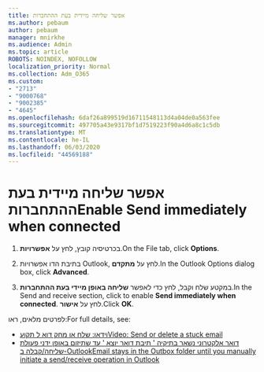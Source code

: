 ```yaml
---
title: אפשר שליחה מיידית בעת ההתחברות
ms.author: pebaum
author: pebaum
manager: mnirkhe
ms.audience: Admin
ms.topic: article
ROBOTS: NOINDEX, NOFOLLOW
localization_priority: Normal
ms.collection: Adm_O365
ms.custom:
- "2713"
- "9000768"
- "9002385"
- "4645"
ms.openlocfilehash: 6daf26a899519d16711548113d4a04de0a563fee
ms.sourcegitcommit: 497705a43e9317bf1d7519223f90a4d6a8c1c5db
ms.translationtype: MT
ms.contentlocale: he-IL
ms.lasthandoff: 06/03/2020
ms.locfileid: "44569188"
---
```

# <a name="enable-send-immediately-when-connected"></a><span data-ttu-id="fc36b-102">אפשר שליחה מיידית בעת ההתחברות</span><span class="sxs-lookup"><span data-stu-id="fc36b-102">Enable Send immediately when connected</span></span>
 
1. <span data-ttu-id="fc36b-103">בכרטיסיה קובץ, לחץ על **אפשרויות**.</span><span class="sxs-lookup"><span data-stu-id="fc36b-103">On the File tab, click **Options**.</span></span>

2. <span data-ttu-id="fc36b-104">בתיבת הדו אפשרויות Outlook, לחץ על **מתקדם**.</span><span class="sxs-lookup"><span data-stu-id="fc36b-104">In the Outlook Options dialog box, click **Advanced**.</span></span>

3. <span data-ttu-id="fc36b-105">במקטע שלח וקבל, לחץ כדי לאפשר **שליחה באופן מיידי בעת ההתחברות**.</span><span class="sxs-lookup"><span data-stu-id="fc36b-105">In the Send and receive section, click to enable **Send immediately when connected**.</span></span> <span data-ttu-id="fc36b-106">לחץ על **אישור**.</span><span class="sxs-lookup"><span data-stu-id="fc36b-106">Click **OK**.</span></span>

<span data-ttu-id="fc36b-107">לפרטים מלאים, ראו:</span><span class="sxs-lookup"><span data-stu-id="fc36b-107">For full details, see:</span></span>
- [<span data-ttu-id="fc36b-108">וידאו: שלח או מחק דוא ל תקוע</span><span class="sxs-lookup"><span data-stu-id="fc36b-108">Video: Send or delete a stuck email</span></span>](https://support.office.com/article/Video-Send-or-delete-an-email-stuck-in-your-outbox-26d5d34a-4e5f-444a-a9e8-44db04a94dec) 
- [<span data-ttu-id="fc36b-109">דואר אלקטרוני נשאר בתיקיה ' תיבת דואר יוצא ' עד שתיזום באופן ידני פעולת שליחה/קבלה ב-Outlook</span><span class="sxs-lookup"><span data-stu-id="fc36b-109">Email stays in the Outbox folder until you manually initiate a send/receive operation in Outlook</span></span>](https://support.microsoft.com/help/2797572/email-stays-in-the-outbox-folder-until-you-manually-initiate-a-send-re)
